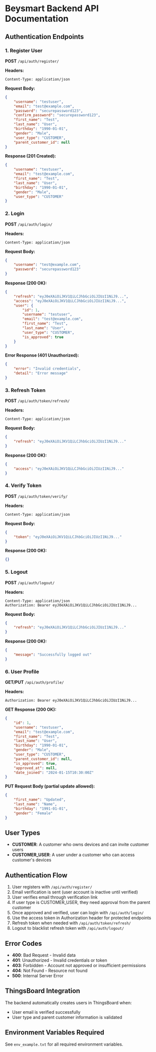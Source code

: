 # Beysmart Backend API Documentation

## Authentication Endpoints

### 1. Register User
**POST** `/api/auth/register/`

**Headers:**
```
Content-Type: application/json
```

**Request Body:**
```json
{
    "username": "testuser",
    "email": "test@example.com",
    "password": "securepassword123",
    "confirm_password": "securepassword123",
    "first_name": "Test",
    "last_name": "User",
    "birthday": "1990-01-01",
    "gender": "Male",
    "user_type": "CUSTOMER",
    "parent_customer_id": null
}
```

**Response (201 Created):**
```json
{
    "username": "testuser",
    "email": "test@example.com",
    "first_name": "Test",
    "last_name": "User",
    "birthday": "1990-01-01",
    "gender": "Male",
    "user_type": "CUSTOMER"
}
```

### 2. Login
**POST** `/api/auth/login/`

**Headers:**
```
Content-Type: application/json
```

**Request Body:**
```json
{
    "username": "test@example.com",
    "password": "securepassword123"
}
```

**Response (200 OK):**
```json
{
    "refresh": "eyJ0eXAiOiJKV1QiLCJhbGciOiJIUzI1NiJ9...",
    "access": "eyJ0eXAiOiJKV1QiLCJhbGciOiJIUzI1NiJ9...",
    "user": {
        "id": 1,
        "username": "testuser",
        "email": "test@example.com",
        "first_name": "Test",
        "last_name": "User",
        "user_type": "CUSTOMER",
        "is_approved": true
    }
}
```

**Error Response (401 Unauthorized):**
```json
{
    "error": "Invalid credentials",
    "detail": "Error message"
}
```

### 3. Refresh Token
**POST** `/api/auth/token/refresh/`

**Headers:**
```
Content-Type: application/json
```

**Request Body:**
```json
{
    "refresh": "eyJ0eXAiOiJKV1QiLCJhbGciOiJIUzI1NiJ9..."
}
```

**Response (200 OK):**
```json
{
    "access": "eyJ0eXAiOiJKV1QiLCJhbGciOiJIUzI1NiJ9..."
}
```

### 4. Verify Token
**POST** `/api/auth/token/verify/`

**Headers:**
```
Content-Type: application/json
```

**Request Body:**
```json
{
    "token": "eyJ0eXAiOiJKV1QiLCJhbGciOiJIUzI1NiJ9..."
}
```

**Response (200 OK):**
```json
{}
```

### 5. Logout
**POST** `/api/auth/logout/`

**Headers:**
```
Content-Type: application/json
Authorization: Bearer eyJ0eXAiOiJKV1QiLCJhbGciOiJIUzI1NiJ9...
```

**Request Body:**
```json
{
    "refresh": "eyJ0eXAiOiJKV1QiLCJhbGciOiJIUzI1NiJ9..."
}
```

**Response (200 OK):**
```json
{
    "message": "Successfully logged out"
}
```

### 6. User Profile
**GET/PUT** `/api/auth/profile/`

**Headers:**
```
Authorization: Bearer eyJ0eXAiOiJKV1QiLCJhbGciOiJIUzI1NiJ9...
```

**GET Response (200 OK):**
```json
{
    "id": 1,
    "username": "testuser",
    "email": "test@example.com",
    "first_name": "Test",
    "last_name": "User",
    "birthday": "1990-01-01",
    "gender": "Male",
    "user_type": "CUSTOMER",
    "parent_customer_id": null,
    "is_approved": true,
    "approved_at": null,
    "date_joined": "2024-01-15T10:30:00Z"
}
```

**PUT Request Body (partial update allowed):**
```json
{
    "first_name": "Updated",
    "last_name": "Name",
    "birthday": "1991-01-01",
    "gender": "Female"
}
```

## User Types

- **CUSTOMER**: A customer who owns devices and can invite customer users
- **CUSTOMER_USER**: A user under a customer who can access customer's devices

## Authentication Flow

1. User registers with `/api/auth/register/`
2. Email verification is sent (user account is inactive until verified)
3. User verifies email through verification link
4. If user type is CUSTOMER_USER, they need approval from the parent customer
5. Once approved and verified, user can login with `/api/auth/login/`
6. Use the access token in Authorization header for protected endpoints
7. Refresh token when needed with `/api/auth/token/refresh/`
8. Logout to blacklist refresh token with `/api/auth/logout/`

## Error Codes

- **400**: Bad Request - Invalid data
- **401**: Unauthorized - Invalid credentials or token
- **403**: Forbidden - Account not approved or insufficient permissions
- **404**: Not Found - Resource not found
- **500**: Internal Server Error

## ThingsBoard Integration

The backend automatically creates users in ThingsBoard when:
- User email is verified successfully
- User type and parent customer information is validated

## Environment Variables Required

See `env_example.txt` for all required environment variables.


